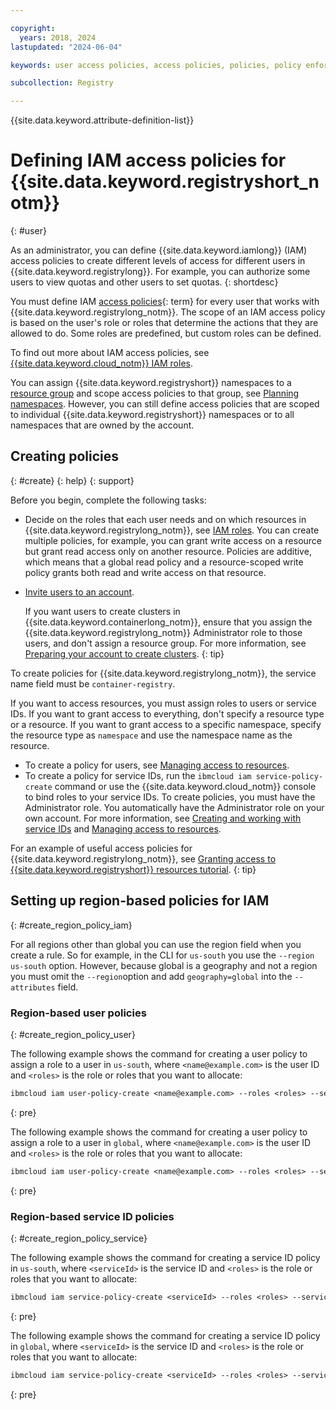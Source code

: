 ```yaml
---

copyright:
  years: 2018, 2024
lastupdated: "2024-06-04"

keywords: user access policies, access policies, policies, policy enforcement, user access, roles, account, users, resources, namespace

subcollection: Registry

---
```


{{site.data.keyword.attribute-definition-list}}


# Defining IAM access policies for {{site.data.keyword.registryshort_notm}}
{: #user}

As an administrator, you can define {{site.data.keyword.iamlong}} (IAM) access policies to create different levels of access for different users in {{site.data.keyword.registrylong}}. For example, you can authorize some users to view quotas and other users to set quotas.
{: shortdesc}

You must define IAM [access policies](#x2853407){: term} for every user that works with {{site.data.keyword.registrylong_notm}}. The scope of an IAM access policy is based on the user's role or roles that determine the actions that they are allowed to do. Some roles are predefined, but custom roles can be defined.

To find out more about IAM access policies, see [{{site.data.keyword.cloud_notm}} IAM roles](/docs/account?topic=account-userroles).

You can assign {{site.data.keyword.registryshort}} namespaces to a [resource group](/docs/account?topic=account-rgs) and scope access policies to that group, see [Planning namespaces](/docs/Registry?topic=Registry-registry_setup_cli_namespace#registry_setup_cli_namespace_plan). However, you can still define access policies that are scoped to individual {{site.data.keyword.registryshort}} namespaces or to all namespaces that are owned by the account.

## Creating policies
{: #create}
{: help}
{: support}

Before you begin, complete the following tasks:

- Decide on the roles that each user needs and on which resources in {{site.data.keyword.registrylong_notm}}, see [IAM roles](/docs/Registry?topic=Registry-iam#iam). You can create multiple policies, for example, you can grant write access on a resource but grant read access only on another resource. Policies are additive, which means that a global read policy and a resource-scoped write policy grants both read and write access on that resource.

- [Invite users to an account](/docs/account?topic=account-iamuserinv#iamuserinv).

    If you want users to create clusters in {{site.data.keyword.containerlong_notm}}, ensure that you assign the {{site.data.keyword.registrylong_notm}} Administrator role to those users, and don't assign a resource group. For more information, see [Preparing your account to create clusters](/docs/containers?topic=containers-clusters).
    {: tip}

To create policies for {{site.data.keyword.registrylong_notm}}, the service name field must be `container-registry`.

If you want to access resources, you must assign roles to users or service IDs. If you want to grant access to everything, don't specify a resource type or a resource. If you want to grant access to a specific namespace, specify the resource type as `namespace` and use the namespace name as the resource.

- To create a policy for users, see [Managing access to resources](/docs/account?topic=account-assign-access-resources).
- To create a policy for service IDs, run the `ibmcloud iam service-policy-create` command or use the {{site.data.keyword.cloud_notm}} console to bind roles to your service IDs. To create policies, you must have the Administrator role. You automatically have the Administrator role on your own account. For more information, see [Creating and working with service IDs](/docs/account?topic=account-serviceids#serviceids) and [Managing access to resources](/docs/account?topic=account-assign-access-resources).

For an example of useful access policies for {{site.data.keyword.registrylong_notm}}, see [Granting access to {{site.data.keyword.registryshort}} resources tutorial](/docs/Registry?topic=Registry-iam_access).
{: tip}

## Setting up region-based policies for IAM
{: #create_region_policy_iam}

For all regions other than global you can use the region field when you create a rule. So for example, in the CLI for `us-south` you use the `--region us-south` option. However, because global is a geography and not a region you must omit the `--region`option and add `geography=global` into the `--attributes` field.

### Region-based user policies
{: #create_region_policy_user}

The following example shows the command for creating a user policy to assign a role to a user in `us-south`, where `<name@example.com>` is the user ID and `<roles>` is the role or roles that you want to allocate:

```txt
ibmcloud iam user-policy-create <name@example.com> --roles <roles> --service-name container-registry --region us-south
```
{: pre}

The following example shows the command for creating a user policy to assign a role to a user in `global`, where `<name@example.com>` is the user ID and `<roles>` is the role or roles that you want to allocate:

```txt
ibmcloud iam user-policy-create <name@example.com> --roles <roles> --service-name container-registry --attributes "geography=global"
```
{: pre}

### Region-based service ID policies
{: #create_region_policy_service}

The following example shows the command for creating a service ID policy in `us-south`, where `<serviceId>` is the service ID and `<roles>` is the role or roles that you want to allocate:

```txt
ibmcloud iam service-policy-create <serviceId> --roles <roles> --service-name container-registry --region us-south
```
{: pre}

The following example shows the command for creating a service ID policy in `global`, where `<serviceId>` is the service ID and `<roles>` is the role or roles that you want to allocate:

```txt
ibmcloud iam service-policy-create <serviceId> --roles <roles> --service-name container-registry --attributes "geography=global"
```
{: pre}
